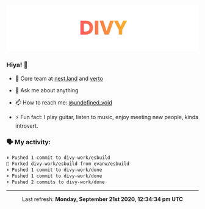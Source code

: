 
![](https://github.com/divy-work/divy-work/raw/master/assets/divy.png)

### Hiya! 👋

- 🔭 Core team at [nest.land](https://github.com/nestdotland/nest.land) and [verto](https://github.com/useverto/verto)

- 💬 Ask me about anything

- 📫 How to reach me: [@undefined_void](https://instagram.com/divy.exe)

- ⚡ Fun fact: I play guitar, listen to music, enjoy meeting new people, kinda introvert.

### 🗣 My activity:

```
⬆️ Pushed 1 commit to divy-work/esbuild
🍴 Forked divy-work/esbuild from evanw/esbuild
⬆️ Pushed 1 commit to divy-work/done
⬆️ Pushed 1 commit to divy-work/done
⬆️ Pushed 2 commits to divy-work/done
```

------------
<p align="center">Last refresh: <b>Monday, September 21st 2020, 12:34:34 pm UTC</b></p>
